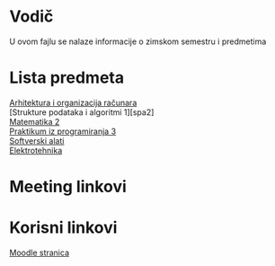# Vodič
U ovom fajlu se nalaze informacije o zimskom semestru i predmetima

# Lista predmeta
[Arhitektura i organizacija računara][aor]  
[Strukture podataka i algoritmi 1][spa2]  
[Matematika 2][mat2]  
[Praktikum iz programiranja 3][pip3]  
[Softverski alati][sa]  
[Elektrotehnika][et]  

# Meeting linkovi

[//]: # ( [Predmet 1 - Predavanje][meeting-{skracenica_naziva_predmeta}-p]  )

[//]: # ( [Predmet 1 - Vezbe][meeting-{skracenica_naziva_predmeta}-v]  )


# Korisni linkovi
[Moodle stranica][moodle stranica]



[//]: # (---------------------------------------------------------)

[//]: # (-------------U ovom delu se nalaze reference-------------)

[//]: # (---------------------------------------------------------)



[//]: # ( Lista predmeta reference )

[aor]: ./AOR/Vodi%C4%8D_predmet.md#vodi%C4%8D

[spa1]: ./SPA1/Vodi%C4%8D_predmet.md#vodi%C4%8D

[mat2]: ./MAT2/Vodi%C4%8D_predmet.md#vodi%C4%8D

[pip3]: ./PIP3/Vodi%C4%8D_predmet.md#vodi%C4%8D

[sa]: ./SA/Vodi%C4%8D_predmet.md#vodi%C4%8D

[et]: ./ET/Vodi%C4%8D_predmet.md#vodi%C4%8D


[//]: # ( Meeting reference )

[meeting-{skracenica_naziva_predmeta}-p]: place.holder

[meeting-{skracenica_naziva_predmeta}-v]: place.holder



[//]: # ( Korisni linkovi reference )

[moodle stranica]: https://imi.pmf.kg.ac.rs/moodle/course/index.php?categoryid=96

